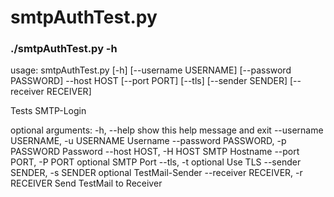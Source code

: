 # smtpAuthTest.py

### ./smtpAuthTest.py -h
usage: smtpAuthTest.py [-h] [--username USERNAME] [--password PASSWORD] --host
                       HOST [--port PORT] [--tls] [--sender SENDER]
                       [--receiver RECEIVER]

Tests SMTP-Login

optional arguments:
  -h, --help            show this help message and exit
  --username USERNAME, -u USERNAME
                        Username
  --password PASSWORD, -p PASSWORD
                        Password
  --host HOST, -H HOST  SMTP Hostname
  --port PORT, -P PORT  optional SMTP Port
  --tls, -t             optional Use TLS
  --sender SENDER, -s SENDER
                        optional TestMail-Sender
  --receiver RECEIVER, -r RECEIVER
                        Send TestMail to Receiver
